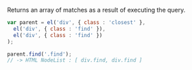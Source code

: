Returns an array of matches as a result of executing the query.

```javascript
var parent = el('div', { class : 'closest' },
  el('div', { class : 'find' }),
  el('div', { class : 'find' })
);

parent.find('.find');
// -> HTML NodeList : [ div.find, div.find ]
```

